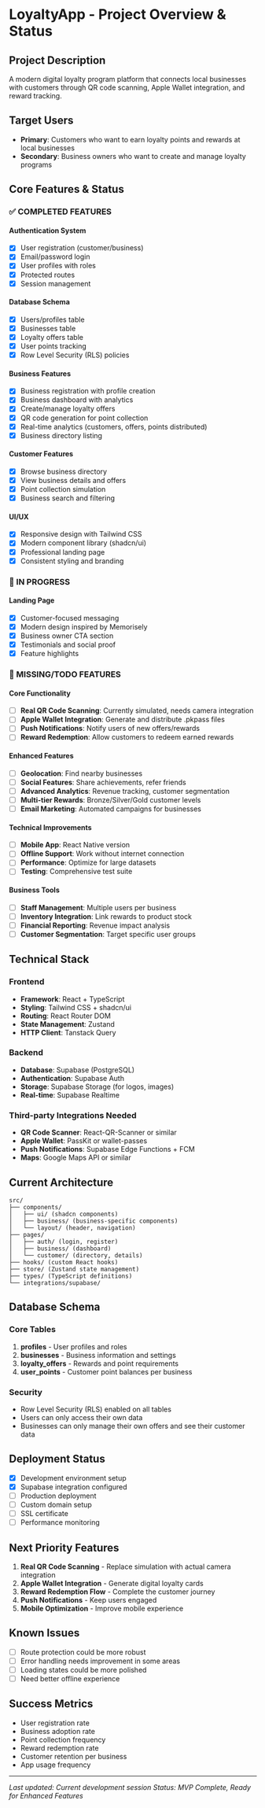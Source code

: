 
# LoyaltyApp - Project Overview & Status

## Project Description
A modern digital loyalty program platform that connects local businesses with customers through QR code scanning, Apple Wallet integration, and reward tracking.

## Target Users
- **Primary**: Customers who want to earn loyalty points and rewards at local businesses
- **Secondary**: Business owners who want to create and manage loyalty programs

## Core Features & Status

### ✅ COMPLETED FEATURES

#### Authentication System
- [x] User registration (customer/business)
- [x] Email/password login
- [x] User profiles with roles
- [x] Protected routes
- [x] Session management

#### Database Schema
- [x] Users/profiles table
- [x] Businesses table
- [x] Loyalty offers table
- [x] User points tracking
- [x] Row Level Security (RLS) policies

#### Business Features
- [x] Business registration with profile creation
- [x] Business dashboard with analytics
- [x] Create/manage loyalty offers
- [x] QR code generation for point collection
- [x] Real-time analytics (customers, offers, points distributed)
- [x] Business directory listing

#### Customer Features
- [x] Browse business directory
- [x] View business details and offers
- [x] Point collection simulation
- [x] Business search and filtering

#### UI/UX
- [x] Responsive design with Tailwind CSS
- [x] Modern component library (shadcn/ui)
- [x] Professional landing page
- [x] Consistent styling and branding

### 🔄 IN PROGRESS

#### Landing Page
- [x] Customer-focused messaging
- [x] Modern design inspired by Memorisely
- [x] Business owner CTA section
- [x] Testimonials and social proof
- [x] Feature highlights

### 🚧 MISSING/TODO FEATURES

#### Core Functionality
- [ ] **Real QR Code Scanning**: Currently simulated, needs camera integration
- [ ] **Apple Wallet Integration**: Generate and distribute .pkpass files
- [ ] **Push Notifications**: Notify users of new offers/rewards
- [ ] **Reward Redemption**: Allow customers to redeem earned rewards

#### Enhanced Features
- [ ] **Geolocation**: Find nearby businesses
- [ ] **Social Features**: Share achievements, refer friends
- [ ] **Advanced Analytics**: Revenue tracking, customer segmentation
- [ ] **Multi-tier Rewards**: Bronze/Silver/Gold customer levels
- [ ] **Email Marketing**: Automated campaigns for businesses

#### Technical Improvements
- [ ] **Mobile App**: React Native version
- [ ] **Offline Support**: Work without internet connection
- [ ] **Performance**: Optimize for large datasets
- [ ] **Testing**: Comprehensive test suite

#### Business Tools
- [ ] **Staff Management**: Multiple users per business
- [ ] **Inventory Integration**: Link rewards to product stock
- [ ] **Financial Reporting**: Revenue impact analysis
- [ ] **Customer Segmentation**: Target specific user groups

## Technical Stack

### Frontend
- **Framework**: React + TypeScript
- **Styling**: Tailwind CSS + shadcn/ui
- **Routing**: React Router DOM
- **State Management**: Zustand
- **HTTP Client**: Tanstack Query

### Backend
- **Database**: Supabase (PostgreSQL)
- **Authentication**: Supabase Auth
- **Storage**: Supabase Storage (for logos, images)
- **Real-time**: Supabase Realtime

### Third-party Integrations Needed
- **QR Code Scanner**: React-QR-Scanner or similar
- **Apple Wallet**: PassKit or wallet-passes
- **Push Notifications**: Supabase Edge Functions + FCM
- **Maps**: Google Maps API or similar

## Current Architecture

```
src/
├── components/
│   ├── ui/ (shadcn components)
│   ├── business/ (business-specific components)
│   └── layout/ (header, navigation)
├── pages/
│   ├── auth/ (login, register)
│   ├── business/ (dashboard)
│   └── customer/ (directory, details)
├── hooks/ (custom React hooks)
├── store/ (Zustand state management)
├── types/ (TypeScript definitions)
└── integrations/supabase/
```

## Database Schema

### Core Tables
1. **profiles** - User profiles and roles
2. **businesses** - Business information and settings
3. **loyalty_offers** - Rewards and point requirements
4. **user_points** - Customer point balances per business

### Security
- Row Level Security (RLS) enabled on all tables
- Users can only access their own data
- Businesses can only manage their own offers and see their customer data

## Deployment Status
- [x] Development environment setup
- [x] Supabase integration configured
- [ ] Production deployment
- [ ] Custom domain setup
- [ ] SSL certificate
- [ ] Performance monitoring

## Next Priority Features

1. **Real QR Code Scanning** - Replace simulation with actual camera integration
2. **Apple Wallet Integration** - Generate digital loyalty cards
3. **Reward Redemption Flow** - Complete the customer journey
4. **Push Notifications** - Keep users engaged
5. **Mobile Optimization** - Improve mobile experience

## Known Issues
- [ ] Route protection could be more robust
- [ ] Error handling needs improvement in some areas
- [ ] Loading states could be more polished
- [ ] Need better offline experience

## Success Metrics
- User registration rate
- Business adoption rate
- Point collection frequency
- Reward redemption rate
- Customer retention per business
- App usage frequency

---

*Last updated: Current development session*
*Status: MVP Complete, Ready for Enhanced Features*
